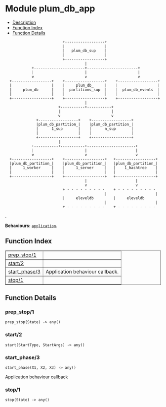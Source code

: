 

# Module plum_db_app #
* [Description](#description)
* [Function Index](#index)
* [Function Details](#functions)

```
                          +------------------+
                          |                  |
                          |   plum_db_sup    |
                          |                  |
                          +------------------+
                                    |
            +-----------------------+-----------------------+
            |                       |                       |
            v                       v                       v
  +------------------+    +------------------+    +------------------+
  |                  |    |     plum_db_     |    |                  |
  |     plum_db      |    |  partitions_sup  |    |  plum_db_events  |
  |                  |    |                  |    |                  |
  +------------------+    +------------------+    +------------------+
                                    |
                        +-----------+-----------+
                        |                       |
                        v                       v
              +------------------+    +------------------+
              |plum_db_partition_|    |plum_db_partition_|
              |      1_sup       |    |      n_sup       |
              |                  |    |                  |
              +------------------+    +------------------+
                        |
            +-----------+-----------+----------------------+
            |                       |                      |
            v                       v                      v
  +------------------+    +------------------+   +------------------+
  |plum_db_partition_|    |plum_db_partition_|   |plum_db_partition_|
  |     1_worker     |    |     1_server     |   |    1_hashtree    |
  |                  |    |                  |   |                  |
  +------------------+    +------------------+   +------------------+
                                    |                      |
                                    v                      v
                          + - - - - - - - - -    + - - - - - - - - -
                                             |                      |
                          |     eleveldb         |     eleveldb
                                             |                      |
                          + - - - - - - - - -    + - - - - - - - - -
```
.

__Behaviours:__ [`application`](application.md).

<a name="index"></a>

## Function Index ##


<table width="100%" border="1" cellspacing="0" cellpadding="2" summary="function index"><tr><td valign="top"><a href="#prep_stop-1">prep_stop/1</a></td><td></td></tr><tr><td valign="top"><a href="#start-2">start/2</a></td><td></td></tr><tr><td valign="top"><a href="#start_phase-3">start_phase/3</a></td><td>Application behaviour callback.</td></tr><tr><td valign="top"><a href="#stop-1">stop/1</a></td><td></td></tr></table>


<a name="functions"></a>

## Function Details ##

<a name="prep_stop-1"></a>

### prep_stop/1 ###

`prep_stop(State) -> any()`

<a name="start-2"></a>

### start/2 ###

`start(StartType, StartArgs) -> any()`

<a name="start_phase-3"></a>

### start_phase/3 ###

`start_phase(X1, X2, X3) -> any()`

Application behaviour callback

<a name="stop-1"></a>

### stop/1 ###

`stop(State) -> any()`

